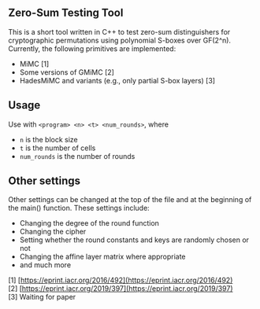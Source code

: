 ## Zero-Sum Testing Tool
This is a short tool written in C++ to test zero-sum distinguishers for cryptographic permutations using polynomial S-boxes over GF(2^n). Currently, the following primitives are implemented:
- MiMC [1]
- Some versions of GMiMC [2]
- HadesMiMC and variants (e.g., only partial S-box layers) [3]

## Usage
Use with `<program> <n> <t> <num_rounds>`, where
- `n` is the block size
- `t` is the number of cells
- `num_rounds` is the number of rounds

## Other settings
Other settings can be changed at the top of the file and at the beginning of the main() function. These settings include:
- Changing the degree of the round function
- Changing the cipher
- Setting whether the round constants and keys are randomly chosen or not
- Changing the affine layer matrix where appropriate
- and much more

[1] [https://eprint.iacr.org/2016/492](https://eprint.iacr.org/2016/492)  
[2] [https://eprint.iacr.org/2019/397](https://eprint.iacr.org/2019/397)  
[3] Waiting for paper
